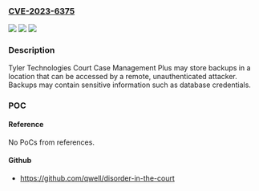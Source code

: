 ### [CVE-2023-6375](https://cve.mitre.org/cgi-bin/cvename.cgi?name=CVE-2023-6375)
![](https://img.shields.io/static/v1?label=Product&message=Court%20Case%20Management%20Plus&color=blue)
![](https://img.shields.io/static/v1?label=Version&message=%3D%200%20&color=brighgreen)
![](https://img.shields.io/static/v1?label=Vulnerability&message=CWE-552%20Files%20or%20Directories%20Accessible%20to%20External%20Parties&color=brighgreen)

### Description

Tyler Technologies Court Case Management Plus may store backups in a location that can be accessed by a remote, unauthenticated attacker. Backups may contain sensitive information such as database credentials.

### POC

#### Reference
No PoCs from references.

#### Github
- https://github.com/qwell/disorder-in-the-court

